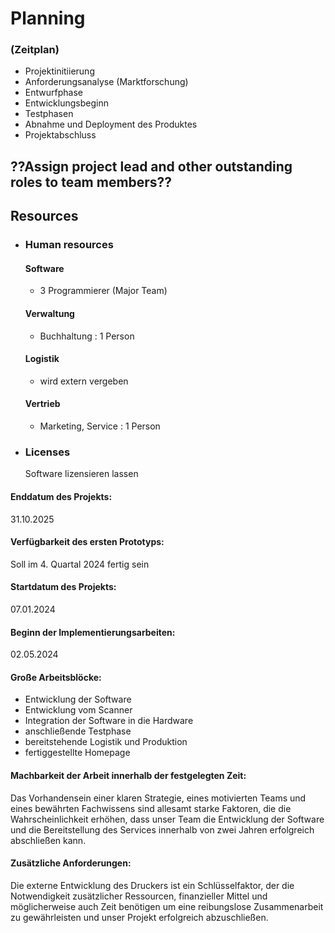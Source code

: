 # Planning
### (Zeitplan)

- Projektinitiierung
- Anforderungsanalyse (Marktforschung)
- Entwurfphase
- Entwicklungsbeginn
- Testphasen
- Abnahme und Deployment des Produktes
- Projektabschluss
  

##  ??Assign project lead and other outstanding roles to team members??

## Resources
- ### Human resources
  #### Software
  - 3 Programmierer (Major Team)
  #### Verwaltung
  - Buchhaltung : 1 Person
  #### Logistik
  - wird extern vergeben
  #### Vertrieb
  - Marketing, Service : 1 Person 

- ### Licenses
  Software lizensieren lassen

#### Enddatum des Projekts: 
31.10.2025

#### Verfügbarkeit des ersten Prototyps:
Soll im 4. Quartal 2024 fertig sein

#### Startdatum des Projekts: 
07.01.2024

#### Beginn der Implementierungsarbeiten: 
02.05.2024

#### Große Arbeitsblöcke:
- Entwicklung der Software
- Entwicklung vom Scanner
- Integration der Software in die Hardware
- anschließende Testphase
- bereitstehende Logistik und Produktion
- fertiggestellte Homepage

#### Machbarkeit der Arbeit innerhalb der festgelegten Zeit: 
Das Vorhandensein einer klaren Strategie, eines motivierten Teams und eines bewährten Fachwissens sind allesamt starke Faktoren, die die Wahrscheinlichkeit erhöhen, dass unser Team die Entwicklung der Software und die Bereitstellung des Services innerhalb von zwei Jahren erfolgreich abschließen kann.

#### Zusätzliche Anforderungen: 
Die externe Entwicklung des Druckers ist ein Schlüsselfaktor, der die Notwendigkeit zusätzlicher Ressourcen, finanzieller Mittel und möglicherweise auch Zeit benötigen um eine reibungslose Zusammenarbeit zu gewährleisten und unser Projekt erfolgreich abzuschließen.




